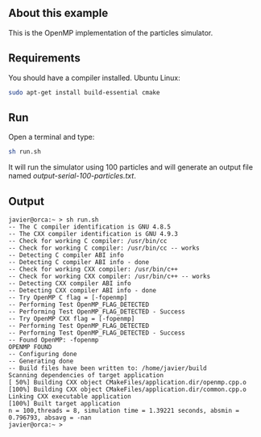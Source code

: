 ## About this example

This is the OpenMP implementation of the particles simulator.

## Requirements

You should have a compiler installed. Ubuntu Linux:

```bash
sudo apt-get install build-essential cmake
```

## Run

Open a terminal and type:

```bash
sh run.sh
```

It will run the simulator using 100 particles and will generate an output file named _output-serial-100-particles.txt_.

##  Output
```
javier@orca:~ > sh run.sh 
-- The C compiler identification is GNU 4.8.5
-- The CXX compiler identification is GNU 4.9.3
-- Check for working C compiler: /usr/bin/cc
-- Check for working C compiler: /usr/bin/cc -- works
-- Detecting C compiler ABI info
-- Detecting C compiler ABI info - done
-- Check for working CXX compiler: /usr/bin/c++
-- Check for working CXX compiler: /usr/bin/c++ -- works
-- Detecting CXX compiler ABI info
-- Detecting CXX compiler ABI info - done
-- Try OpenMP C flag = [-fopenmp]
-- Performing Test OpenMP_FLAG_DETECTED
-- Performing Test OpenMP_FLAG_DETECTED - Success
-- Try OpenMP CXX flag = [-fopenmp]
-- Performing Test OpenMP_FLAG_DETECTED
-- Performing Test OpenMP_FLAG_DETECTED - Success
-- Found OpenMP: -fopenmp  
OPENMP FOUND
-- Configuring done
-- Generating done
-- Build files have been written to: /home/javier/build
Scanning dependencies of target application
[ 50%] Building CXX object CMakeFiles/application.dir/openmp.cpp.o
[100%] Building CXX object CMakeFiles/application.dir/common.cpp.o
Linking CXX executable application
[100%] Built target application
n = 100,threads = 8, simulation time = 1.39221 seconds, absmin = 0.796793, absavg = -nan
javier@orca:~ > 

```
